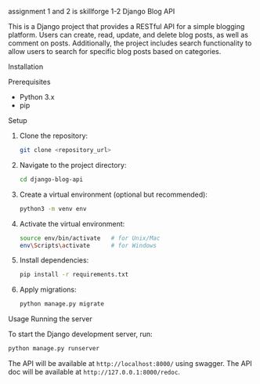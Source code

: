 
assignment 1 and 2 is skillforge 1-2
Django Blog API

This is a Django project that provides a RESTful API for a simple blogging platform. Users can create, read, update, and delete blog posts, as well as comment on posts. Additionally, the project includes search functionality to allow users to search for specific blog posts based on categories.

Installation

Prerequisites

- Python 3.x
- pip

Setup

1. Clone the repository:

    ```bash
    git clone <repository_url>
    ```

2. Navigate to the project directory:

    ```bash
    cd django-blog-api
    ```

3. Create a virtual environment (optional but recommended):

    ```bash
    python3 -m venv env
    ```


4. Activate the virtual environment:

    ```bash
    source env/bin/activate   # for Unix/Mac
    env\Scripts\activate      # for Windows
    ```

5. Install dependencies:

    ```bash
    pip install -r requirements.txt
    ```

6. Apply migrations:

    ```bash
    python manage.py migrate
    ```

 Usage
Running the server

To start the Django development server, run:

```bash
python manage.py runserver
```

The API will be available at  `http://localhost:8000/` using swagger.
The API doc will be available at `http://127.0.0.1:8000/redoc`.


